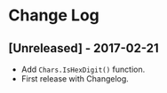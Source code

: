# Change Log

## [Unreleased] - 2017-02-21
- Add `Chars.IsHexDigit()` function.
- First release with Changelog.
